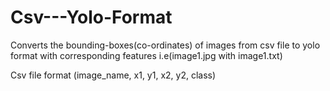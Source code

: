 # Csv---Yolo-Format

Converts the bounding-boxes(co-ordinates) of images from csv file to yolo format with corresponding features i.e(image1.jpg with image1.txt)

Csv file format (image_name, x1, y1, x2, y2, class)
